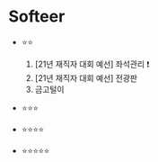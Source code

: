 # Softeer

- ⭐️⭐️
  1. [21년 재직자 대회 예선] 좌석관리 ❗️
  2. [21년 재직자 대회 예선] 전광판
  2. 금고털이

- ⭐️⭐️⭐️

- ⭐️⭐️⭐️⭐️

- ⭐️⭐️⭐️⭐️⭐️

